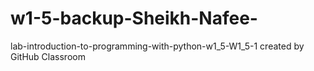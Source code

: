 # w1-5-backup-Sheikh-Nafee-
lab-introduction-to-programming-with-python-w1_5-W1_5-1 created by GitHub Classroom
